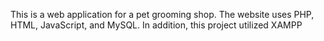This is a web application for a pet grooming shop. The website uses PHP, HTML, JavaScript, and MySQL. In addition, this project utilized XAMPP 
